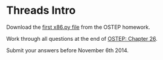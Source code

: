 Threads Intro
=============

Download the [first x86.py file](http://pages.cs.wisc.edu/~remzi/OSTEP/Homework/HW-ThreadsIntro.tgz) from the OSTEP homework.

Work through all questions at the end of [OSTEP: Chapter 26](http://pages.cs.wisc.edu/~remzi/OSTEP/threads-intro.pdf#page=14).  

Submit your answers before November 6th 2014.
